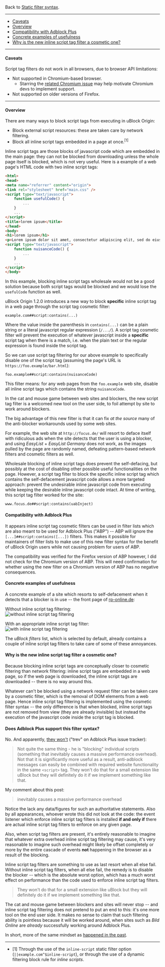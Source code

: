Back to [Static filter syntax](https://github.com/gorhill/uBlock/wiki/Static-filter-syntax).

***

- [Caveats](#caveats)
- [Overview](#overview)
- [Compatibility with Adblock Plus](#compatibility-with-adblock-plus)
- [Concrete examples of usefulness](#concrete-examples-of-usefulness)
- [Why is the new inline script tag filter a cosmetic one?](#why-is-the-new-inline-script-tag-filter-a-cosmetic-one)

***

#### Caveats

Script tag filters do not work in all browsers, due to browser API limitations:

- Not supported in Chromium-based browser.
    - Starring the [related Chromium issue](https://code.google.com/p/chromium/issues/detail?id=168175) may help motivate Chromium devs to implement support.
- Not supported on older versions of Firefox.

***

#### Overview

There are many ways to block script tags from executing in uBlock Origin:

- Block external script resources: these are taken care by network filtering.
- Block all inline script tags embedded in a page at once.<sup>[1]</sup>

Inline script tags are those blocks of javascript code which are embedded in the main page: they can not be blocked from downloading unless the whole page itself is blocked, which is not very useful. Here is a example of a web page's HTML code with two inline script tags:

```html
<html>
<head>
<meta name="referrer" content="origin">
<link rel="stylesheet" href="main.css" />
<script type="text/javascript">
    function usefulCode() {
        ...
    }
    ...
</script>
<title>lorem ipsum</title>
</head>
<body>
<h1>lorem ipsum</h1>
<p>Lorem ipsum dolor sit amet, consectetur adipiscing elit, sed do eiusmod tempor incididunt ut labore et dolore magna aliqua.</p>
<script type="text/javascript">
    function nuisanceCode() {
        ...
    }
    ...
</script>
</body>
```

In this example, blocking inline script tags wholesale would not be a good solution because both script tags would be blocked and we would lose the `usefulCode` function as well.

uBlock Origin 1.2.0 introduces a new way to block **specific** inline script tag in a web page through the script tag cosmetic filter:

    example.com##script:contains(...)

Where the value inside the parenthesis in `contains(...)` can be a plain string or a literal javascript regular expression (`/.../`). A script tag cosmetic filter will prevent the execution of whatever javascript inside a **specific** script tag when there is a match, i.e. when the plain text or the regular expression is found inside the script tag.

So we can use script tag filtering for our above example to specifically disable one of the script tag (assuming the page's URL is `https://foo.example/bar.html`):

    foo.example##script:contains(nuisanceCode)

This filter means: for any web pages from the `foo.example` web site, disable all inline script tags which contains the string `nuisanceCode`.

In the cat and mouse game between web sites and blockers, the new script tag filter is a welcomed new tool on the user side, to foil attempt by site to work around blockers.

The big advantage of this new filter is that it can fix _at the source_ many of the anti-blocker workarounds used by some web sites.

For example, the web site at `http://focus.de/` will resort to deface itself with ridiculous ads when the site detects that the user is using a blocker, and using _EasyList_ + _EasyList Germany_ does not work, as the images pulled by the page are randomly named, defeating pattern-based network filters and cosmetic filters as well.

Wholesale blocking of inline script tags does prevent the self-defacing, but possibly at the cost of disabling other possible useful functionalities on the page. However, a script tag filter to block the specific inline script tag which contains the self-defacement javascript code allows a more targeted approach: prevent the undesirable inline javascript code from executing while keeping the desirable inline javascript code intact. At time of writing, this script tag filter worked for the site:

    www.focus.de##script:contains(uabInject)

#### Compatibility with Adblock Plus

It appears inline script tag cosmetic filters can be used in filter lists which are also meant to be used for Adblock Plus ("ABP") -- ABP will ignore the `[...]##script:contains([...])` filters. This makes it possible for maintainers of filter lists to make use of this new filter syntax for the benefit of uBlock Origin users while not causing problem for users of ABP.

The compatibility was verified for the Firefox version of ABP however, I did not check for the Chromium version of ABP. This will need confirmation for whether using the new filter on a Chromium version of ABP has no negative consequences.

#### Concrete examples of usefulness

A concrete example of a site which resorts to self-defacement when it detects that a blocker is in use -- the front page of [rp-online.de](http://www.rp-online.de/):

Without inline script tag filtering:<br>
![without inline script tag filtering](https://cloud.githubusercontent.com/assets/585534/10417577/ec9bbe80-700e-11e5-8fc1-3f21358b45ee.png)

With an appropriate inline script tag filter:<br>
![with inline script tag filtering](https://cloud.githubusercontent.com/assets/585534/10417578/eeb27aba-700e-11e5-9c2e-0845cd27b404.png)

The _uBlock filters_ list, which is selected by default, already contains a couple of inline script tag filters to take care of some of these annoyances.

#### Why is the new inline script tag filter a cosmetic one?

Because blocking inline script tags are conceptually closer to cosmetic filtering than network filtering: inline script tags are embedded in a web page, so if the web page is downloaded, the inline script tags are downloaded -- there is no way around this.

Whatever can't be blocked using a network request filter can be taken care by a cosmetic filter, which is the removal of DOM elements from a web page. Hence inline script tag filtering is implemented using the cosmetic filter syntax -- the only difference is that when blocked, inline script tags are not removed from view (they are already invisible) but instead the execution of the javascript code inside the script tag is blocked.

#### Does Adblock Plus support this filter syntax?

No. And apparently, [they won't](https://issues.adblockplus.org/ticket/748#comment:9) ("trev" on Adblock Plus issue tracker):

> Not quite the same thing - he is "blocking" individual scripts (something that inevitably causes a massive performance overhead). Not that it is significantly more useful as a result, anti-adblock messages can easily be combined with required website functionality in the same `<script>` tag. They won't do that for a small extension like uBlock but they will definitely do it if we implement something like that.

My comment about this post:

> inevitably causes a massive performance overhead

Notice the lack any data/figures for such an authoritative statements. Also by all appearances, whoever wrote this did not look at the code: the event listener which enforce inline script tag filters is installed **if and only if** there are actual inline script tag filters to enforce on any given page.

Also, when script tag filters are present, it's entirely reasonable to imagine that whatever extra overhead inline script tag filtering may cause, it's very reasonable to imagine such overhead might likely be offset completely or more by the entire cascade of events **not** happening in the browser as a result of the blocking.

Inline script tag filters are something to use as last resort when all else fail. Without inline script tag filters, when all else fail, the remedy is to disable the blocker -- which is the absolute worst option, which has a much worst effect on performance than the code used to enforce inline script tag filters.

> They won't do that for a small extension like uBlock but they will definitely do it if we implement something like that.

The cat and mouse game between blockers and sites will never stop -- and inline script tag filtering does not pretend to put an end to this: it's one more tool on the end user side. It makes no sense to claim that such filtering ability is pointless because it will be worked around, when sites such as _Bild Online_ are _already_ successfully working around Adblock Plus.

In short, more of the same mindset as [happened in the past](https://bugzilla.mozilla.org/show_bug.cgi?id=988266#c39).

***

- [1] Through the use of the `inline-script` static filter option (`||example.com^$inline-script`), or through the use of a dynamic filtering block rule for _inline scripts_.